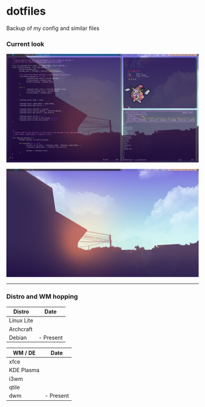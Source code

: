 # dotfiles

Backup of my config and similar files  
  
  
### Current look


![](Screenshots/dwm_1.png)

![](Screenshots/dwm_1_justwallpaper.png)

---

### Distro and WM hopping

| Distro       | Date           |
|--------------|----------------|
| Linux Lite   |                |
| Archcraft    |                |
| Debian       | - Present      |



| WM / DE      | Date           |
|--------------|----------------|
| xfce         |                |
| KDE Plasma   |                |
| i3wm         |                |
| qtile        |                |
| dwm          | - Present      |
